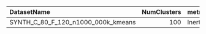| DatasetName                        |   NumClusters | metric   | baseline   | compare_suite   |   Single_Inertia |   Hybrid_Inertia |   Rel_Inertia |   Improvement_% |   n_pairs |
|:-----------------------------------|--------------:|:---------|:-----------|:----------------|-----------------:|-----------------:|--------------:|----------------:|----------:|
| SYNTH_C_80_F_120_n1000_000k_kmeans |           100 | Inertia  | Single     | Hybrid          |      3.46519e+08 |      4.44375e+08 |        1.2824 |        -28.2399 |         1 |